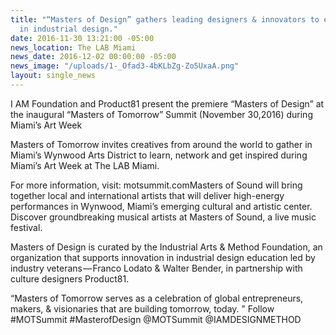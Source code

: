 ```yaml
---
title: "“Masters of Design” gathers leading designers & innovators to explore breakthroughs
  in industrial design."
date: 2016-11-30 13:21:00 -05:00
news_location: The LAB Miami
news_date: 2016-12-02 00:00:00 -05:00
news_image: "/uploads/1-_Ofad3-4bKLbZg-Zo5UxaA.png"
layout: single_news
---
```


I AM Foundation and Product81 present the premiere “Masters of Design” at the inaugural “Masters of Tomorrow” Summit (November 30,2016) during Miami’s Art Week

Masters of Tomorrow invites creatives from around the world to gather in Miami’s Wynwood Arts District to learn, network and get inspired during Miami’s Art Week at The LAB Miami.

For more information, visit: motsummit.comMasters of Sound will bring together local and international artists that will deliver high-energy performances in Wynwood, Miami’s emerging cultural and artistic center. Discover groundbreaking musical artists at Masters of Sound, a live music festival.

Masters of Design is curated by the Industrial Arts & Method Foundation, an organization that supports innovation in industrial design education led by industry veterans — Franco Lodato & Walter Bender, in partnership with culture designers Product81.

“Masters of Tomorrow serves as a celebration of global entrepreneurs, makers, & visionaries that are building tomorrow, today. ”
Follow #MOTSummit #MasterofDesign @MOTSummit @IAMDESIGNMETHOD